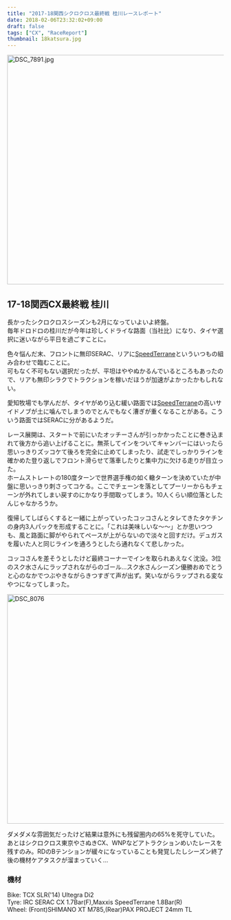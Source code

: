 ```yaml
---
title: "2017-18関西シクロクロス最終戦 桂川レースレポート"
date: 2018-02-06T23:32:02+09:00
draft: false
tags: ["CX", "RaceReport"]
thumbnail: 18katsura.jpg
---
```

<a data-flickr-embed="true"  href="https://www.flickr.com/photos/132570324@N04/25227062527/in/album-72157693072261715/" title="DSC_7891.jpg"><img src="https://farm5.staticflickr.com/4606/25227062527_7211e5c5f7_c.jpg" width="800" height="534" alt="DSC_7891.jpg"></a></script>

## 17-18関西CX最終戦 桂川
長かったシクロクロスシーズンも2月になっていよいよ終盤。\
毎年ドロドロの桂川だが今年は珍しくドライな路面（当社比）になり、タイヤ選択に迷いながら平日を過ごすことに。

色々悩んだ末、フロントに無印SERAC、リアに[SpeedTerrane](http://amzn.to/2Fd1SiG)といういつもの組み合わせで臨むことに。\
可もなく不可もない選択だったが、平坦はややぬかるんでいるところもあったので、リアも無印シラクでトラクションを稼いだほうが加速がよかったかもしれない。

愛知牧場でも学んだが、タイヤがめり込む緩い路面では[SpeedTerrane](http://amzn.to/2Fd1SiG)の高いサイドノブが土に噛んでしまうのでとんでもなく漕ぎが重くなることがある。こういう路面ではSERACに分があるようだ。

レース展開は、スタートで前にいたオッチーさんが引っかかったことに巻き込まれて後方から追い上げることに。無茶してインをついてキャンバーにはいったら思いっきりズッコケて後ろを完全に止めてしまったり、試走でしっかりラインを確かめた登り返しでフロント滑らせて落車したりと集中力に欠ける走りが目立った。\
ホームストレートの180度ターンで世界選手権の如く轍ターンを決めていたが中盤に思いっきり刺さってコケる。ここでチェーンを落としてプーリーからもチェーンが外れてしまい戻すのにかなり手間取ってしまう。10人くらい順位落としたんじゃなかろうか。

復帰してしばらくすると一緒に上がっていったコッコさんとタレてきたタケチンの身内3人パックを形成することに。「これは美味しいな～～」とか思いつつも、風と路面に脚がやられてペースが上がらないので淡々と回すだけ。デュガスを履いた人と同じラインを通ろうとしたら通れなくて悲しかった。

コッコさんを差そうとしたけど最終コーナーでインを取られあえなく沈没。3位のスク水さんにラップされながらのゴール…スク水さんシーズン優勝おめでとうと心のなかでつぶやきながらきつすぎて声が出ず。笑いながらラップされる変なやつになってしまった。

<a data-flickr-embed="true"  href="https://www.flickr.com/photos/132570324@N04/39199981445/in/album-72157693072261715/" title="DSC_8076"><img src="https://farm5.staticflickr.com/4625/39199981445_28e33427d9_c.jpg" width="800" height="534" alt="DSC_8076"></a><script async src="//embedr.flickr.com/assets/client-code.js" charset="utf-8"></script>


ダメダメな雰囲気だったけど結果は意外にも残留圏内の65%を死守していた。\
あとはシクロクロス東京やさぬきCX、WNPなどアトラクションめいたレースを残すのみ。RDのBテンションが緩々になっていることも発覚したしシーズン終了後の機材ケアタスクが溜まっていく…

### 機材
Bike: TCX SLR('14) Ultegra Di2\
Tyre: IRC SERAC CX 1.7Bar(F),Maxxis SpeedTerrane 1.8Bar(R)\
Wheel: (Front)SHIMANO XT M785,(Rear)PAX PROJECT 24mm TL